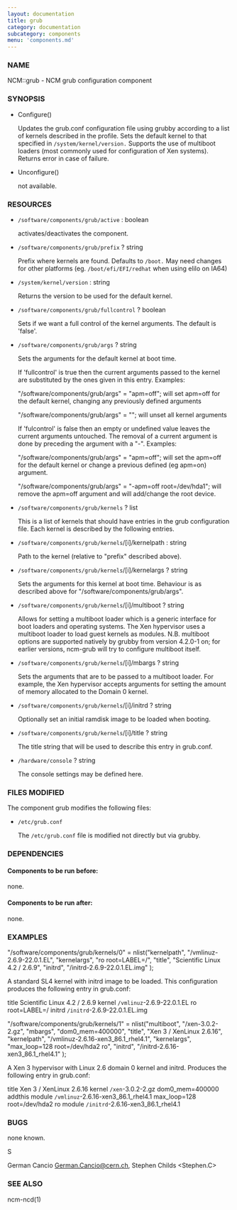 ```yaml
---
layout: documentation
title: grub
category: documentation
subcategory: components
menu: 'components.md'
---
```

### NAME

NCM::grub - NCM grub configuration component

### SYNOPSIS

- Configure()

    Updates the grub.conf configuration file using grubby according to a
    list of kernels described in the profile. Sets the default kernel to
    that specified in `/system/kernel/version.` Supports the use of multiboot
    loaders (most commonly used for configuration of Xen systems). Returns
    error in case of failure.

- Unconfigure()

    not available.

### RESOURCES

- `/software/components/grub/active` : boolean

    activates/deactivates the component.

- `/software/components/grub/prefix` ? string

    Prefix where kernels are found. Defaults to `/boot.` May need changes
    for other platforms (eg. `/boot/efi/EFI/redhat` when using elilo on IA64)

- `/system/kernel/version` : string

    Returns the version to be used for the default kernel.

- `/software/components/grub/fullcontrol` ? boolean

    Sets if we want a full control of the kernel arguments. The default
    is 'false'.

- `/software/components/grub/args` ? string

    Sets the arguments for the default kernel at boot time.

    If 'fullcontrol' is true then the current arguments passed to the
    kernel are substituted by the ones given in this entry. Examples:

    "/software/components/grub/args" = "apm=off"; will set apm=off for
    the default kernel, changing any previously defined arguments

    "/software/components/grub/args" = ""; will unset all kernel arguments

    If 'fulcontrol' is false then an empty or undefined value leaves the
    current arguments untouched. The removal of a current argument is done 
    by preceding the argument with a "-". Examples:

    "/software/components/grub/args" = "apm=off"; will set the apm=off for the default kernel or change a previous defined (eg apm=on) argument.

    "/software/components/grub/args" = "-apm=off root=/dev/hda1"; will remove the apm=off argument and will add/change the root device.

- `/software/components/grub/kernels` ? list

    This is a list of kernels that should have entries in the grub
    configuration file. Each kernel is described by the following entries.

- `/software/components/grub/kernels`/\[i\]/kernelpath : string

    Path to the kernel (relative to "prefix" described above).

- `/software/components/grub/kernels`/\[i\]/kernelargs ? string

    Sets the arguments for this kernel at boot time. Behaviour is as
    described above for "/software/components/grub/args".

- `/software/components/grub/kernels`/\[i\]/multiboot ? string

    Allows for setting a multiboot loader which is a generic interface
    for boot loaders and operating systems. The Xen hypervisor uses a
    multiboot loader to load guest kernels as modules. N.B. multiboot
    options are supported natively by grubby from version 4.2.0-1 on;
    for earlier versions, ncm-grub will try to configure multiboot
    itself.

- `/software/components/grub/kernels`/\[i\]/mbargs ? string

    Sets the arguments that are to be passed to a multiboot loader.
    For example, the Xen hypervisor accepts arguments for setting the
    amount of memory allocated to the Domain 0 kernel.

- `/software/components/grub/kernels`/\[i\]/initrd ? string

    Optionally set an initial ramdisk image to be loaded when booting.

- `/software/components/grub/kernels`/\[i\]/title ? string

    The title string that will be used to describe this entry in grub.conf.

- `/hardware/console` ? string

    The console settings may be defined here.

### FILES MODIFIED

The component grub modifies the following files:

- `/etc/grub.conf`

    The `/etc/grub.conf` file is modified not directly but via grubby.

### DEPENDENCIES

#### Components to be run before:

none.

#### Components to be run after:

none.

### EXAMPLES

"/software/components/grub/kernels/0" =
        nlist("kernelpath", "/vmlinuz-2.6.9-22.0.1.EL",
              "kernelargs", "ro root=LABEL=/",
              "title", "Scientific Linux 4.2 / 2.6.9",
              "initrd", "/initrd-2.6.9-22.0.1.EL.img"
);

A standard SL4 kernel with initrd image to be loaded. This configuration
produces the following entry in grub.conf:

title Scientific Linux 4.2 / 2.6.9
        kernel `/vmlinuz`-2.6.9-22.0.1.EL ro root=LABEL=/
        initrd `/initrd`-2.6.9-22.0.1.EL.img

"/software/components/grub/kernels/1" =
        nlist("multiboot", "/xen-3.0.2-2.gz",
              "mbargs", "dom0\_mem=400000",
              "title", "Xen 3 / XenLinux 2.6.16",
              "kernelpath", "/vmlinuz-2.6.16-xen3\_86.1\_rhel4.1",
              "kernelargs", "max\_loop=128 root=/dev/hda2 ro",
              "initrd", "/initrd-2.6.16-xen3\_86.1\_rhel4.1"
);

A Xen 3 hypervisor with Linux 2.6 domain 0 kernel and initrd. Produces the
following entry in grub.conf:

title Xen 3 / XenLinux 2.6.16
        kernel `/xen`-3.0.2-2.gz dom0\_mem=400000 addthis
        module `/vmlinuz`-2.6.16-xen3\_86.1\_rhel4.1 max\_loop=128 root=/dev/hda2 ro
        module `/initrd`-2.6.16-xen3\_86.1\_rhel4.1

### BUGS

none known.

S

German Cancio <German.Cancio@cern.ch>, Stephen Childs <Stephen.C>

### SEE ALSO

ncm-ncd(1)
